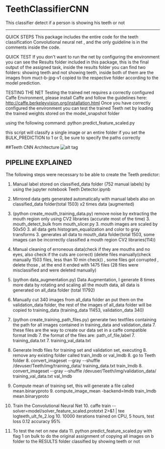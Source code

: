 # TeethClassifierCNN
This classifier detect if a person is showing his teeth or not

--------------------------------
QUICK STEPS
This package includes the entire code for the teeth classification Convolutional neural net , and the only guideline is in the comments inside the code.

QUICK TEST
If you don't want to run the net by configuring the environment you can see the Results folder included in this package, this is the final output of the assigned task, inside the results folder you can find two folders: showing teeth and not showing teeth, inside both of them are the images from muct-b-jpg-v1 copied to the respective folder according to the model prediction.

TESTING THE NET
Testing the trained net requires a correctly configured Caffe Environment, please install Caffe and follow the guidelines here:
http://caffe.berkeleyvision.org/installation.html
Once you have correctly configured the environment you can test the trained Teeth net by loading the trained weights stored on the model_snapshot folder

using the following command:
python predict_feature_scaled.py

this script will classify a single image or an entire folder if you set the BULK_PREDICTION to 1 or 0, be sure to specify the paths correctly

##Teeth CNN Architecture
![alt tag](https://github.com/juanzdev/TeethClassifierCNN/blob/master/architectureTeethCNN.png)

## PIPELINE EXPLAINED
The following steps were necessary to be able to create the Teeth predictor:

1. Manual label stored on classified_data folder (752 manual labels) by using the jupyter notebook Teeth Detector.ipynb

2. Mirrored data gets generated automatically with manual labels also on classified_data folder(total 1503) x2 times data (augmented)

3. (python create_mouth_training_data.py) remove noise by extracting the mouth region only using CV2 libraries (accurate most of the time)
    3. mouth_detect_bulk from mouth_slicer.py
    3. mouth images are scaled by 50x50
    3. all data gets histogram_equalization and color to gray transforms
    3. generates all data to mouth_data folder(total 1503, some images can be incorrectly classified a mouth region CV2 libraries(114))

4. Manual cleaning of erroneous data(check if they are mouths and no eyes, also check if the cuts are correct) (delete files manually(check manually 1503 files, less than 10 min check)) , some files got corrupted , delete those , at the end it ended with 1475 files (28 files were misclassified and were deleted manually)

5. (python data_augmentation.py) Data Augmentation, I generate 8 times more data by rotating and scaling all the mouth data, all data is generated on all_data folder (total 11792)

6. Manually cut 340 images from all_data folder an put them on the validation_data folder, the rest of the images of all_data folder will be copied to training_data (training_data 11453, validation_data 340)

7. (python create_training_path_files.py) generate two textfiles containing the path for all images contained in training_data and validation_data
    7. these files are the way to create our data set in a caffe compatible format lmdb
    7. the format of the files are: path_of_file,label
    7. training_data.txt
    7. training_val_data.txt
    
8. Generate lmdb files for training set and validation set, executing
    8. remove any existing folder called train_lmdb or val_lmdb
    8. go to Teeth folder
    8. convert_imageset --gray --shuffle /devuser/Teeth/img/training_data/ training_data.txt train_lmdb
    8. convert_imageset --gray --shuffle /devuser/Teeth/img/validation_data/ training_val_data.txt val_lmdb
    
9. Compute mean of training set, this will generate a file called mean.binaryproto
    9. compute_image_mean -backend=lmdb train_lmdb mean.binaryproto
    
10. Train the Convolutional Neural Net
    10. caffe train --solver=model/solver_feature_scaled.prototxt 2>&1 | tee logteeth_ult_fe_2.log
    10. 10000 iterations trained on CPU, 5 hours, test loss 0.12 accuracy 95%
    
11. To test the net on new data
    11. python predict_feature_scaled.py with flag 1 on bulk to do the original assignment of copying all images on b folder to the RESULTS folder classified by showing teeth or not
    
